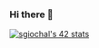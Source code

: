 ### Hi there 👋
[![sgiochal's 42 stats](https://badge.mediaplus.ma/greenbinary/sgiochal?1337Badge=off&42Network=off&UM6P=off)](https://github.com/oakoudad/badge42)
<!--
**spirogio/spirogio** is a ✨ _special_ ✨ repository because its `README.md` (this file) appears on your GitHub profile.

Here are some ideas to get you started:

- 🔭 I’m currently working on ...
- 🌱 I’m currently learning ...
- 👯 I’m looking to collaborate on ...
- 🤔 I’m looking for help with ...
- 💬 Ask me about ...
- 📫 How to reach me: ...
- 😄 Pronouns: ...
- ⚡ Fun fact: ...
-->
